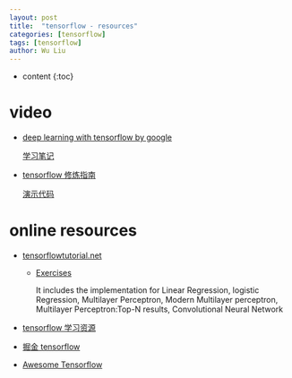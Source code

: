 ```yaml
---
layout: post
title:  "tensorflow - resources"
categories: [tensorflow]
tags: [tensorflow]
author: Wu Liu
---
```


* content
{:toc}



# video
- [deep learning with tensorflow by google](https://classroom.udacity.com/courses/ud730/lessons/6370362152/concepts/63798118150923#)

    [学习笔记](https://github.com/ahangchen/GDLnotes)
- [tensorflow 修炼指南](http://space.bilibili.com/16696495/#!/channel-detail/1588/1/0)

    [演示代码](https://github.com/CreatCodeBuild/TensorFlow-Chinese-Tutorial)

# online resources
- [tensorflowtutorial.net](http://tensorflowtutorial.net/tensorflow-tutorial-resources)
  - [Exercises](https://github.com/terryum/TensorFlow_Exercises)

    It includes the implementation for Linear Regression, logistic Regression,
Multilayer Perceptron, Modern Multilayer perceptron,
Multilayer Perceptron:Top-N results, Convolutional Neural Network

- [tensorflow 学习资源](http://talkingdata.me/2016/07/20/TensorFlowIntro/)

- [掘金 tensorflow](https://gold.xitu.io/search/tensorflow)

- [Awesome Tensorflow](https://github.com/jtoy/awesome-tensorflow)

